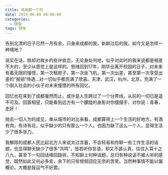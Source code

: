 ```yaml
---
title: 来成都一个月
date: 2019-06-09 00:00:00
categories:
  - 随笔
tags: 随笔
---
```


告别北漂的日子已然一月有余，只身来成都的我，新鲜过后的我，如今又是怎样一种境地？

说实在话，除却对故乡的些许依恋，无论身处何地，似乎对此时的我来说都是相差不大的，至少从感觉上是这样的。思绪回到17年，刚毕业离开校园的日子，对未来有着无限的憧憬，第一次租房子，第一次坐飞机，第一次出差，甚至第一次享受出差的“报销”待遇...对一切似乎都充满了欣喜。天津，武汉，杭州，北京，充满了一个刚入社会的小伙子对未来憧憬的所有回忆。

回忆也在来到了成都戛然而止，或许是人生跨过了一个分界线，从前的一切已是遥不可及。回首相望，只能看到远方有一个朦胧的身影对你摆摆手，对你说：青春，走好！

抛去一切人为的成见，单从城市的对比来看，成都算得上一个生活的好地方。有酒有肉，有诗有花，似乎缺少的只有那么一个人。也因为缺了这么一个人，显得生活少了很多张力。

我解除的成都人民比起北方人来说太过含蓄，不会轻易和你聊一些工作生活的话题，也显得聊天缺少了很多“共鸣”，皆若听你言语，却又不甚认真，往往入耳十之八九，甚至下一句回话峰回路转，不知聊上何种话题，总归有种说话不被人听的感觉，既然如此又何必多言，余下的只有频频回应无奈的苦笑。当然种事情不能以偏概论，大概是我运气不好罢。